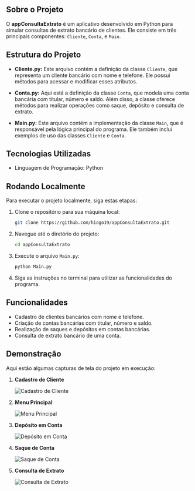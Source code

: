 ## Sobre o Projeto

O **appConsultaExtrato** é um aplicativo desenvolvido em Python para simular consultas de extrato bancário de clientes. Ele consiste em três principais componentes: `Cliente`, `Conta`, e `Main`.

## Estrutura do Projeto

- **Cliente.py:** Este arquivo contém a definição da classe `Cliente`, que representa um cliente bancário com nome e telefone. Ele possui métodos para acessar e modificar esses atributos.

- **Conta.py:** Aqui está a definição da classe `Conta`, que modela uma conta bancária com titular, número e saldo. Além disso, a classe oferece métodos para realizar operações como saque, depósito e consulta de extrato.

- **Main.py:** Este arquivo contém a implementação da classe `Main`, que é responsável pela lógica principal do programa. Ele também inclui exemplos de uso das classes `Cliente` e `Conta`.

## Tecnologias Utilizadas

- Linguagem de Programação: Python

## Rodando Localmente

Para executar o projeto localmente, siga estas etapas:

1. Clone o repositório para sua máquina local:

   ```bash
   git clone https://github.com/hiago19/appConsultaExtrato.git
   ```

2. Navegue até o diretório do projeto:

   ```bash
   cd appConsultaExtrato
   ```

3. Execute o arquivo `Main.py`:

   ```bash
   python Main.py
   ```

4. Siga as instruções no terminal para utilizar as funcionalidades do programa.

## Funcionalidades

- Cadastro de clientes bancários com nome e telefone.
- Criação de contas bancárias com titular, número e saldo.
- Realização de saques e depósitos em contas bancárias.
- Consulta de extrato bancário de uma conta.

## Demonstração

Aqui estão algumas capturas de tela do projeto em execução:

1. **Cadastro de Cliente**
   
   ![Cadastro de Cliente](https://github.com/hiago19/appConsultaExtrato/assets/81202387/b5e6ce91-5a28-4197-84d4-2bfa6c43c819)


2. **Menu Principal**
   
   ![Menu Principal](https://github.com/hiago19/appConsultaExtrato/assets/81202387/c3f1d74a-ca3b-4d6d-9170-69fc060f7976)


3. **Depósito em Conta**
   
   ![Depósito em Conta](https://github.com/hiago19/appConsultaExtrato/assets/81202387/fb2a4661-d758-4519-981d-38fdb142a512)


4. **Saque de Conta**
   
   ![Saque de Conta](https://github.com/hiago19/appConsultaExtrato/assets/81202387/03825c4a-6264-4e33-b77f-15066fc05105)


5. **Consulta de Extrato**
   
   ![Consulta de Extrato](https://github.com/hiago19/appConsultaExtrato/assets/81202387/f79cdee5-9a28-4cb1-92f9-8c89dcfc77b7)
